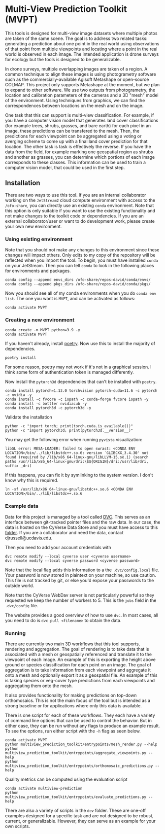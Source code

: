 # Multi-View Prediction Toolkit (MVPT)
This tools is designed for multi-view image datasets where multiple photos are taken of the same scene. The goal is to address two related tasks: generating a prediction about one point in the real world using observations of that point from multiple viewpoints and locating where a point in the real world is observed in each image. The intended application is drone surveys for ecology but the tools is designed to be generalizable.

In drone surveys, multiple overlapping images are taken of a region. A common technique to align these images is using photogrametry software such as the commercially-available Agisoft Metashape or open-source COLMAP. This project only supports Metashape at the moment, but we plan to expand to other software. We use two outputs from photogrametry, the location and calibration parameters of the cameras and a 3D "mesh" model of the environment. Using techniques from graphics, we can find the correspondences between locations on the mesh and on the image. 

One task that this can support is multi-view classification. For example, if you have a computer vision model that generates land cover classifications (for example trees, shrubs, grasses, and bare earth) for each pixel in an image, these predictions can be transfered to the mesh. Then, the predictions for each viewpoint can be aggregated using a voting or averging scheme to come up with a final land cover prediction for that location. The other task is task is effectively the reverse. If you have the data from the field, for example marking one geospatial region as shrubs and another as grasses, you can determine which portions of each image corresponds to these classes. This information can be used to train a computer vision model, that could be used in the first step.


## Installation
There are two ways to use this tool. If you are an internal collaborator working on the `JetStream2` cloud compute environment with access to the `/ofo-share`, you can directly use an existing `conda` environment. Note that this option is only suitable if you want to use the existing functionality and not make changes to the toolkit code or dependencies. If you are an external collaborator/user or want to do development work, please create your own new environment. 

### Using existing environment
Note that you should not make any changes to this environment since these changes will impact others. Only edits to my copy of the repository will be reflected when you import the tool. To begin, you must have installed `conda` on your JetStream. Then you can tell `conda` to look in the following places for environments and packages.
```
conda config --append envs_dirs /ofo-share/repos-david/conda/envs/
conda config --append pkgs_dirs /ofo-share/repos-david/conda/pkgs/
```
Now you should see all of my conda environments when you do `conda env list`. The one you want is `MVPT`, and can be activated as follows:
```
conda activate MVPT
```

### Creating a new environment


```
conda create -n MVPT python=3.9 -y
conda activate MVPT
```

If you haven't already, install [poetry](https://python-poetry.org/docs/). Now use this to install the majority of dependencies.

```
poetry install
```

For some reason, poetry may not work if it's not in a graphical session. I think some form of authentication token is managed differently.

Now install the `pytorch3d` dependencies that can't be installed with `poetry`.

```
conda install pytorch=1.13.0 torchvision pytorch-cuda=11.6 -c pytorch -c nvidia -y
conda install -c fvcore -c iopath -c conda-forge fvcore iopath -y
conda install -c bottler nvidiacub -y
conda install pytorch3d -c pytorch3d -y
```

Validate the installation

```
python -c "import torch; print(torch.cuda.is_available())"
python -c "import pytorch3d; print(pytorch3d.__version__)"
```

You may get the following error when running `pyvista` visualization:
```
libGL error: MESA-LOADER: failed to open swrast: <CONDA ENV LOCATION>/bin/../lib/libstdc++.so.6: version `GLIBCXX_3.4.30' not found (required by /lib/x86_64-linux-gnu/libLLVM-15.so.1) (search paths /usr/lib/x86_64-linux-gnu/dri:\$${ORIGIN}/dri:/usr/lib/dri, suffix _dri)
```
If this happens, you can fix it by symlinking to the system version. I don't know why this is required.
```
ln -sf /usr/lib/x86_64-linux-gnu/libstdc++.so.6 <CONDA ENV LOCATION>/bin/../lib/libstdc++.so.6
```

### Example data
Data for this project is managed by a tool called [DVC](https://dvc.org/doc/install). This serves as an interface between git-tracked pointer files and the raw data. In our case, the data is hosted on the CyVerse Data Store and you must have access to this [folder](https://de.cyverse.org/data/ds/iplant/home/shared/ofo/internal/DVC_test/multiview_prediction_toolkit_DVC). If you are a collaborator and need the data, contact <djrussell@ucdavis.edu>.

Then you need to add your account credentials with
```
dvc remote modify --local cyverse user <cyverse username>
dvc remote modify --local cyverse password <cyverse password>
```

Note that the local flag adds this information to a the `.dvc/config.local` file. Your password is now stored in plaintext on your machine, so use caution. This file is not tracked by git, or else you'd expose your passwords to the outside world.

Note that the CyVerse WebDav server is not particularly powerful so they requested we keep the number of workers to 5. This is the `jobs` field in the `.dvc/config` file.

The website provides a good overview of how to use `dvc`. In most cases, all you need to do is `dvc pull <filename>` to obtain the data.

### Running
There are currently two main 3D workflows that this tool supports, rendering and aggregation. The goal of rendering is to take data that is associated with a mesh or geospatially referenced and translate it to the viewpoint of each image. An example of this is exporting the height above ground or species classification for each point on an image. The goal of aggregation is to take information from each viewpoint and aggregate it onto a mesh and optionally export it as a geospatial file. An example of this is taking species or veg-cover type predictions from each viewpoints and aggregating them onto the mesh.

It also provides functionality for making predictions on top-down orthomosaics. This is not the main focus of the tool but is intended as a strong baseline or for applications where only this data is available.

There is one script for each of these workflows. They each have a variety of command line options that can be used to control the behavior. But in either case, they can be run without any flags to produce an example result. To see the options, run either script with the `-h` flag as seen below.
```
conda activate MVPT
python multiview_prediction_toolkit/entrypoints/mesh_render.py --help
python multiview_prediction_toolkit/entrypoints/aggregate_viewpoints.py --help
python multiview_prediction_toolkit/entrypoints/orthomosaic_predictions.py --help
```

Quality metrics can be computed using the evaluation script
```
conda activate multiview-prediction
python multiview_prediction_toolkit/entrypoints/evaluate_predictions.py --help
```

There are also a variety of scripts in the `dev` folder. These are one-off examples designed for a specific task and are not designed to be robust, current, or generalizable. However, they can serve as an example for your own scripts.

